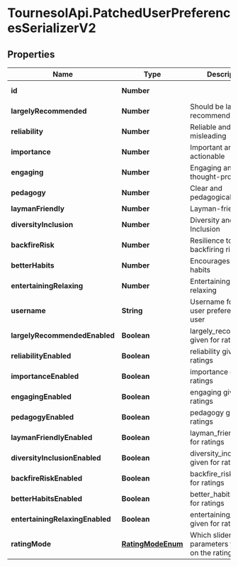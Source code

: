 # TournesolApi.PatchedUserPreferencesSerializerV2

## Properties

Name | Type | Description | Notes
------------ | ------------- | ------------- | -------------
**id** | **Number** |  | [optional] [readonly] 
**largelyRecommended** | **Number** | Should be largely recommended | [optional] 
**reliability** | **Number** | Reliable and not misleading | [optional] 
**importance** | **Number** | Important and actionable | [optional] 
**engaging** | **Number** | Engaging and thought-provoking | [optional] 
**pedagogy** | **Number** | Clear and pedagogical | [optional] 
**laymanFriendly** | **Number** | Layman-friendly | [optional] 
**diversityInclusion** | **Number** | Diversity and Inclusion | [optional] 
**backfireRisk** | **Number** | Resilience to backfiring risks | [optional] 
**betterHabits** | **Number** | Encourages better habits | [optional] 
**entertainingRelaxing** | **Number** | Entertaining and relaxing | [optional] 
**username** | **String** | Username for this user preferences&#39; user | [optional] [readonly] 
**largelyRecommendedEnabled** | **Boolean** | largely_recommended given for ratings | [optional] 
**reliabilityEnabled** | **Boolean** | reliability given for ratings | [optional] 
**importanceEnabled** | **Boolean** | importance given for ratings | [optional] 
**engagingEnabled** | **Boolean** | engaging given for ratings | [optional] 
**pedagogyEnabled** | **Boolean** | pedagogy given for ratings | [optional] 
**laymanFriendlyEnabled** | **Boolean** | layman_friendly given for ratings | [optional] 
**diversityInclusionEnabled** | **Boolean** | diversity_inclusion given for ratings | [optional] 
**backfireRiskEnabled** | **Boolean** | backfire_risk given for ratings | [optional] 
**betterHabitsEnabled** | **Boolean** | better_habits given for ratings | [optional] 
**entertainingRelaxingEnabled** | **Boolean** | entertaining_relaxing given for ratings | [optional] 
**ratingMode** | [**RatingModeEnum**](RatingModeEnum.md) | Which sliders and parameters to display on the rating page? | [optional] 


